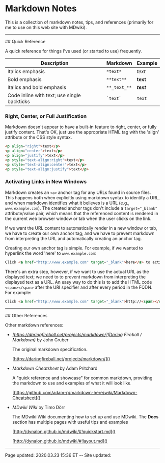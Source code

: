 # Markdown Notes

This is a collection of markdown notes, tips, and references (primarily for me to use on this web site with MDwiki).

<hr class="tight">
## Quick Reference

A quick reference for things I've used (or started to use) frequently.

| Description                                 | Markdown     | Example    |
| ------------------------------------------- | ------------ | ---------- |
| Italics emphasis                            | `*text*`     | *text*     |
| Bold emphasis                               | `**text**`   | **text**   |
| Italics and bold emphasis                   | `**_text_**` | **_text_** |
| Code inline with text; use single backticks | `` `text` `` | `text`     |

### Right, Center, or Full Justification 

Markdown doesn't appear to have a built-in feature to right, center, or fully justify content.  That's OK, just use the appropriate HTML tag with the 'align' attribute or the CSS style syntax.

```HTML
<p align="right">text</p>
<p align="center">text</p>
<p align="justify">text</p>
<p style="text-align:right">text</p>
<p style="text-align:center">text</p>
<p style="text-align:justify">text</p>
```

### Activating Links in New Windows

Markdown creates an `<a>` anchor tag for any URLs found in source files.  This happens both when explicitly using markdown syntax to identify a URL, and when markdown identifies what it believes is a URL (e.g., `www.example.com`).  The created anchor tags don't include a `target="_blank"` attribute/value pair, which means that the referenced content is rendered in the current web browser window or tab when the user clicks on the link.

If we want the URL content to automatically render in a new window or tab, we have to create our own anchor tag; and we have to prevent markdown from interpreting the URL and automatically creating an anchor tag.

Creating our own anchor tag is simple.  For example, if we wanted to hyperlink the word 'here' to `www.example.com`:

```HTML
Click <a href="http://www.example.com" target="_blank">here</a> to activate the web page.
```

There's an extra step, however, if we want to use the actual URL as the displayed text; we need to to prevent markdown from interpreting the displayed text as a URL.  An easy way to do this is to add the HTML code `<span></span>` after the URI specifier and after every period in the FQDN.  For example:

```HTML
Click <a href="http://www.example.com" target="_blank">http://<span></span>www.<span></span>example.<span></span>com</a> to activate the web page.
```

<hr class="tight">
## Other References

Other markdown references:

 * *[https://daringfireball.net/projects/markdown/](Daring Fireball / Markdown)* by John Gruber
 
   The original markdown specification.
   
    [https://daringfireball.net/projects/markdown/]()
   
 * *Markdown Cheatsheet* by Adam Pritchard

   A "quick reference and showcase" for common markdown, providing the markdown to use and examples of what it will look like.
   
   [https://github.com/adam-p/markdown-here/wiki/Markdown-Cheatsheet]()

 * *MDwiki Wiki* by Timo Dörr
 
   The MDwiki Wiki documenting how to set up and use MDwiki.  The **Docs** section has multiple pages with useful tips and examples
   
   [http://dynalon.github.io/mdwiki/#!quickstart.md]()
   
   [http://dynalon.github.io/mdwiki/#!layout.md]()

<hr class="tight"><p class="timestamp">Page updated: 2020.03.23 15:36 ET -- Site updated: <span id="timestamp"></span></p>
<script type='text/javascript'>document.getElementById("timestamp").innerHTML = Date(document.lastModified);</script>
